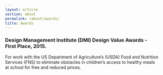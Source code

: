 ```yaml
---
layout: article
section: about
permalink: /about/awards/
title: Awards
---
```



### Design Management Institute (DMI) Design Value Awards - First Place,  2015.

For work with the US Department of Agriculture’s (USDA) Food and Nutrition Services (FNS) to eliminate obstacles in children’s access to healthy meals at school for free and reduced prices.
